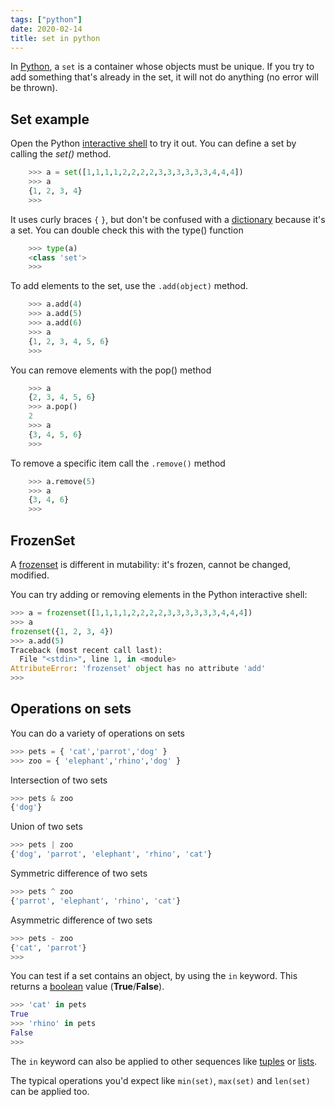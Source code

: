 ```yaml
---
tags: ["python"]
date: 2020-02-14
title: set in python
---
```

In <a href="https://python.org">Python</a>, a `set` is a container whose objects must be unique. If you try to add something that's already in the set, it will not do anything (no error will be thrown).

## Set example

Open the Python <a href="https://pythonprogramminglanguage.com/repl/">interactive shell</a> to try it out. You can define a set by calling the *set()* method.

```python
    >>> a = set([1,1,1,1,2,2,2,2,3,3,3,3,3,3,4,4,4])
    >>> a
    {1, 2, 3, 4}
    >>> 
```

It uses curly braces `{` `}`, but don't be confused with a <a href="https://pythonprogramminglanguage.com/dictionary/">dictionary</a> because it's a set. You can double check this with the type() function

```python
    >>> type(a)
    <class 'set'>
    >>> 
```

To add elements to the set, use the `.add(object)` method.

```python
    >>> a.add(4)
    >>> a.add(5)
    >>> a.add(6)
    >>> a
    {1, 2, 3, 4, 5, 6}
    >>> 
```

You can remove elements with the pop() method

```python
    >>> a
    {2, 3, 4, 5, 6}
    >>> a.pop()
    2
    >>> a
    {3, 4, 5, 6}
    >>> 
```

To remove a specific item call the `.remove()` method

```python
    >>> a.remove(5)
    >>> a    
    {3, 4, 6}
    >>> 
```

## FrozenSet

A <a href="https://docs.python.org/2.4/lib/types-set.html">frozenset</a> is different in mutability: it's frozen, cannot be changed, modified.

You can try adding or removing elements in the Python interactive shell:

```python
>>> a = frozenset([1,1,1,1,2,2,2,2,3,3,3,3,3,3,4,4,4])
>>> a
frozenset({1, 2, 3, 4})
>>> a.add(5)
Traceback (most recent call last):
  File "<stdin>", line 1, in <module>
AttributeError: 'frozenset' object has no attribute 'add'
>>> 
```

## Operations on sets

You can do a variety of operations on sets

```python
>>> pets = { 'cat','parrot','dog' }
>>> zoo = { 'elephant','rhino','dog' }
```

Intersection of two sets

```python
>>> pets & zoo
{'dog'}
```

Union of two sets

```python
>>> pets | zoo
{'dog', 'parrot', 'elephant', 'rhino', 'cat'}
```

Symmetric difference of two sets

```python
>>> pets ^ zoo
{'parrot', 'elephant', 'rhino', 'cat'}
```

Asymmetric difference of two sets

```python
>>> pets - zoo
{'cat', 'parrot'}
>>> 
```

You can test if a set contains an object, by using the `in` keyword. This returns a <a href="https://pythonprogramminglanguage.com/booleans/">boolean</a> value (**True**/**False**). 

```python
>>> 'cat' in pets
True
>>> 'rhino' in pets
False
>>> 
```

The `in` keyword can also be applied to other sequences like <a href="https://stackoverflow.com/questions/626759/whats-the-difference-between-lists-and-tuples">tuples</a> or <a href="https://pythonbasics.org/list/">lists</a>.

The typical operations you'd expect like `min(set)`, `max(set)` and `len(set)` can be applied too.



